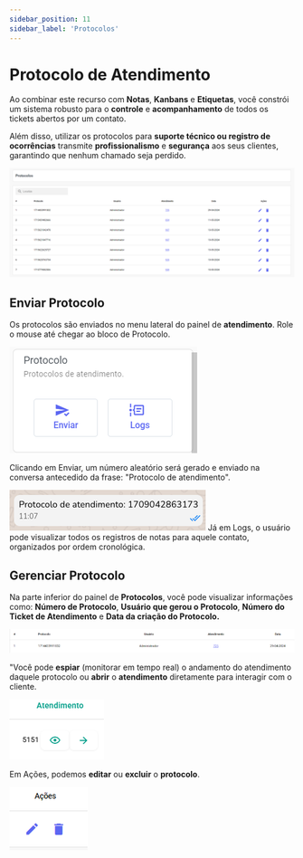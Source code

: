 ```yaml
---
sidebar_position: 11
sidebar_label: 'Protocolos'
---
```


# Protocolo de Atendimento

Ao combinar este recurso com **Notas**, **Kanbans** e **Etiquetas**, você constrói um sistema robusto para o **controle** e **acompanhamento** de todos os tickets abertos por um contato. 

Além disso, utilizar os protocolos para **suporte técnico ou registro de ocorrências** transmite **profissionalismo** e **segurança** aos seus clientes, garantindo que nenhum chamado seja perdido.

![alt text](assetsProtocol/image.png)

## Enviar Protocolo

Os protocolos são enviados no menu lateral do painel de **atendimento**. Role o mouse até chegar ao bloco de Protocolo.

![alt text](assetsProtocol/image-1.png)

Clicando em Enviar, um número aleatório será gerado e enviado na conversa antecedido da frase: "Protocolo de atendimento".

![alt text](assetsProtocol/image-5.png)
Já em Logs, o usuário pode visualizar todos os registros de notas para aquele contato, organizados por ordem cronológica.


## Gerenciar Protocolo

Na parte inferior do painel de **Protocolos**, você pode visualizar informações como: **Número de Protocolo**, **Usuário que gerou o Protocolo**, **Número do Ticket de Atendimento** e **Data da criação do Protocolo.**

![alt text](assetsProtocol/image-2.png)

"Você pode **espiar** (monitorar em tempo real) o andamento do atendimento daquele protocolo ou **abrir** o **atendimento** diretamente para interagir com o cliente.

![alt text](assetsProtocol/image-4.png)

Em Ações, podemos **editar** ou **excluir** o **protocolo**.

![alt text](assetsProtocol/image-3.png)
